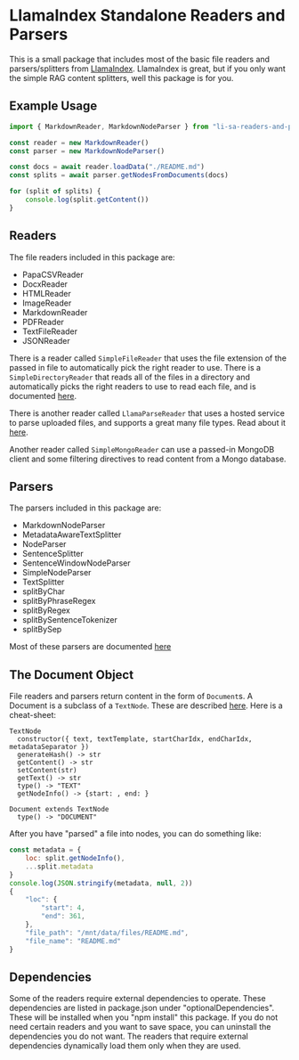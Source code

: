 # LlamaIndex Standalone Readers and Parsers

This is a small package that includes most of the basic file readers and parsers/splitters from [LlamaIndex](https://github.com/run-llama/LlamaIndexTS).  LlamaIndex is great, but if you only want the simple RAG content splitters, well this package is for you.

## Example Usage

```js
import { MarkdownReader, MarkdownNodeParser } from "li-sa-readers-and-parsers"

const reader = new MarkdownReader()
const parser = new MarkdownNodeParser()

const docs = await reader.loadData("./README.md")
const splits = await parser.getNodesFromDocuments(docs)

for (split of splits) { 
    console.log(split.getContent()) 
}
```

## Readers

The file readers included in this package are:

* PapaCSVReader
* DocxReader
* HTMLReader
* ImageReader
* MarkdownReader
* PDFReader
* TextFileReader
* JSONReader

There is a reader called `SimpleFileReader` that uses the file extension of the passed in file to automatically pick the right reader to use.  There is a `SimpleDirectoryReader` that reads all of the files in a directory and automatically picks the right readers to use to read each file, and is documented [here](https://docs.llamaindex.ai/en/stable/module_guides/loading/simpledirectoryreader/).

There is another reader called `LlamaParseReader` that uses a hosted service to parse uploaded files, and supports a great many file types.  Read about it [here](https://github.com/run-llama/llama_parse).

Another reader called `SimpleMongoReader` can use a passed-in MongoDB client and some filtering directives to read content from a Mongo database.

## Parsers

The parsers included in this package are:

* MarkdownNodeParser
* MetadataAwareTextSplitter
* NodeParser
* SentenceSplitter
* SentenceWindowNodeParser
* SimpleNodeParser
* TextSplitter
* splitByChar
* splitByPhraseRegex
* splitByRegex
* splitBySentenceTokenizer
* splitBySep 

Most of these parsers are documented [here](https://docs.llamaindex.ai/en/stable/module_guides/loading/node_parsers/modules/)

## The Document Object

File readers and parsers return content in the form of `Document`s.  A Document is a subclass of a `TextNode`.  These are described [here](https://docs.llamaindex.ai/en/stable/api_reference/schema/#llama_index.core.schema.TextNode).  Here is a cheat-sheet:

```text
TextNode
  constructor({ text, textTemplate, startCharIdx, endCharIdx, metadataSeparator })
  generateHash() -> str
  getContent() -> str
  setContent(str)
  getText() -> str
  type() -> "TEXT"
  getNodeInfo() -> {start: , end: }

Document extends TextNode
  type() -> "DOCUMENT"
```

After you have "parsed" a file into nodes, you can do something like:

```js
const metadata = {
    loc: split.getNodeInfo(),
    ...split.metadata
}
console.log(JSON.stringify(metadata, null, 2))
{
    "loc": {
        "start": 4,
        "end": 361,
    },
    "file_path": "/mnt/data/files/README.md",
    "file_name": "README.md"
}
```

## Dependencies

Some of the readers require external dependencies to operate.  These dependencies are listed in package.json under "optionalDependencies".  These will be installed when you "npm install" this package.  If you do not need certain readers and you want to save space, you can uninstall the dependencies you do not want.  The readers that require external dependencies dynamically load them only when they are used.
